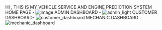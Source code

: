 HI , THIS IS MY VEHICLE SERVICE AND ENGINE PREDICTION SYSTEM 
HOME PAGE -
![image](https://github.com/user-attachments/assets/07de91bf-7ab1-4e82-ba60-739a939183b9)
ADMIN DASHBOARD -
![admin_light](https://github.com/user-attachments/assets/6354224b-e8ab-4c9c-9fa0-6d6bfdc09a4c)
CUSTOMER DASHBOARD-
![customer_dashboard](https://github.com/user-attachments/assets/c555a202-8d59-4108-8129-d9325b1496e0)
MECHANIC DASHBOARD
![mechanic_dashboard](https://github.com/user-attachments/assets/79e784fe-36e5-44ef-a7d7-4598a994b0ae)
